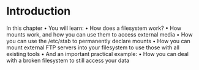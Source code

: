 # Introduction
In this chapter
• You will learn:
• How does a filesystem work?
• How mounts work, and how you can use them to access external media
• How you can use the /etc/stab to permanently declare mounts
• How you can mount external FTP servers into your filesystem to use
those with all existing tools
• And an important practical example:
• How you can deal with a broken filesystem to still access your data
